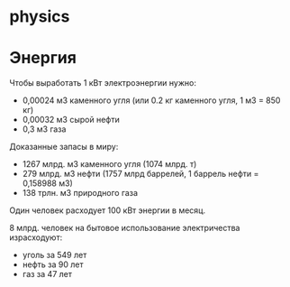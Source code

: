 # physics

# Энергия

Чтобы выработать 1 кВт электроэнергии нужно:  
- 0,00024 м3 каменного угля (или 0.2 кг каменного угля, 1 м3 = 850 кг)
- 0,00032 м3 сырой нефти  
- 0,3 м3 газа

Доказанные запасы в миру:
- 1267 млрд. м3 каменного угля (1074 млрд. т)  
- 279 млрд. м3 нефти (1757 млрд баррелей, 1 баррель нефти = 0,158988 м3)  
- 138 трлн. м3 природного газа  

Один человек расходует 100 кВт энергии в месяц.  

8 млрд. человек на бытовое использование электричества израсходуют:  
- уголь за 549 лет  
- нефть за 90 лет  
- газ за 47 лет  
